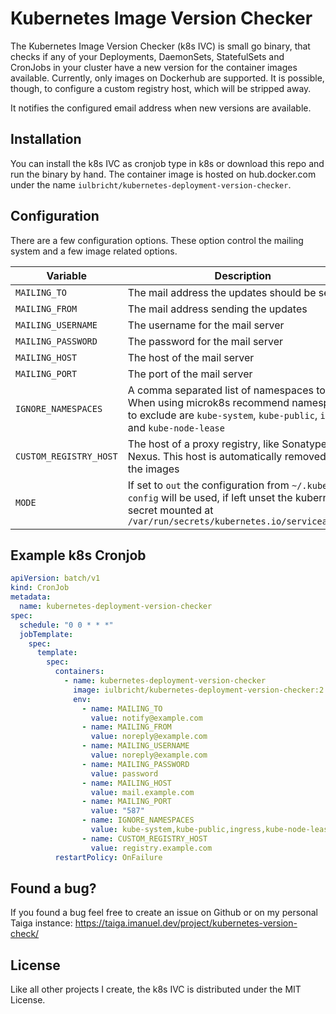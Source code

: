 # Kubernetes Image Version Checker
The Kubernetes Image Version Checker (k8s IVC) is small go binary, that checks if any of your Deployments, DaemonSets, StatefulSets and CronJobs in your cluster have a new version for the container images available. Currently, only images on Dockerhub are supported. It is possible, though, to configure a custom registry host, which will be stripped away.

It notifies the configured email address when new versions are available.

## Installation
You can install the k8s IVC as cronjob type in k8s or download this repo and run the binary by hand. The container image is hosted on hub.docker.com under the name `iulbricht/kubernetes-deployment-version-checker`.

## Configuration
There are a few configuration options. These option control the mailing system and a few image related options.

Variable               | Description
---------------------- | ------
`MAILING_TO`           | The mail address the updates should be sent to
`MAILING_FROM`         | The mail address sending the updates
`MAILING_USERNAME`     | The username for the mail server
`MAILING_PASSWORD`     | The password for the mail server
`MAILING_HOST`         | The host of the mail server
`MAILING_PORT`         | The port of the mail server
`IGNORE_NAMESPACES`    | A comma separated list of namespaces to skip. When using microk8s recommend namespaces to exclude are `kube-system`, `kube-public`, `ingress` and `kube-node-lease`
`CUSTOM_REGISTRY_HOST` | The host of a proxy registry, like Sonatype Nexus. This host is automatically removed from the images
`MODE`                 | If set to `out` the configuration from `~/.kube-config` will be used, if left unset the kubernetes secret mounted at `/var/run/secrets/kubernetes.io/serviceaccount`

## Example k8s Cronjob
```yaml
apiVersion: batch/v1
kind: CronJob
metadata:
  name: kubernetes-deployment-version-checker
spec:
  schedule: "0 0 * * *"
  jobTemplate:
    spec:
      template:
        spec:
          containers:
            - name: kubernetes-deployment-version-checker
              image: iulbricht/kubernetes-deployment-version-checker:2
              env:
                - name: MAILING_TO
                  value: notify@example.com
                - name: MAILING_FROM
                  value: noreply@example.com
                - name: MAILING_USERNAME
                  value: noreply@example.com
                - name: MAILING_PASSWORD
                  value: password
                - name: MAILING_HOST
                  value: mail.example.com
                - name: MAILING_PORT
                  value: "587"
                - name: IGNORE_NAMESPACES
                  value: kube-system,kube-public,ingress,kube-node-lease
                - name: CUSTOM_REGISTRY_HOST
                  value: registry.example.com
          restartPolicy: OnFailure
```

## Found a bug?
If you found a bug feel free to create an issue on Github or on my personal Taiga instance: https://taiga.imanuel.dev/project/kubernetes-version-check/

## License
Like all other projects I create, the k8s IVC is distributed under the MIT License.

